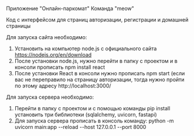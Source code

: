 Приложение "Онлайн-паркомат"
Команда "meow"

Код с интерфейсом для страниц авторизации, регистрации и домашней страницы

Для запуска сайта необходимо:
1. Установить на компьютер node.js с официального сайта https://nodejs.org/en/download
2. После установки node.js, нужно перейти в папку с проектом и в консоли прописать npm install react
3. После установки React в консоли нужно прописать npm start (если вас не переправило на страницу авторизации, тогда нужно пройти по этому адресу http://localhost:3000/

Для запуска сервера необходимо:
1. Перейти в папку с проектом и с помощью команды pip install установить три библиотеки (sqlalchemy, uvicorn, fastapi)
2. Для запуска сервера прописать в консоль команду: python -m uvicorn main:app --reload --host 127.0.0.1 --port 8000
